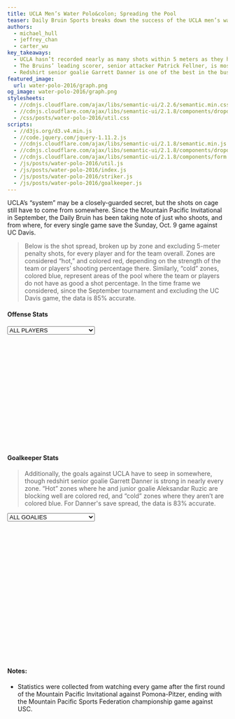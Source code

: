 ```yaml
---
title: UCLA Men’s Water Polo&colon; Spreading the Pool
teaser: Daily Bruin Sports breaks down the success of the UCLA men’s water polo players by different areas in the water ahead of the 2016 NCAA Men’s Water Polo Championship, where UCLA hopes to capture a third straight national title.
authors:
  - michael_hull
  - jeffrey_chan
  - carter_wu
key_takeaways:
  - UCLA hasn’t recorded nearly as many shots within 5 meters as they have outside the foul line, so improving their shot percentage from outside 5 meters will be key for a third straight title run this weekend.
  - The Bruins’ leading scorer, senior attacker Patrick Fellner, is most dangerous from close on the left side of the cage. He’s got one of the strongest shots in the pool, one goalies can’t react to fast enough when he's up close.
  - Redshirt senior goalie Garrett Danner is one of the best in the business. He’s showed up big time in the past two national championship tournaments, and this year he’s a brick wall in nearly all corners of the cage.
featured_image:
  url: water-polo-2016/graph.png
og_image: water-polo-2016/graph.png
stylesheets:
  - //cdnjs.cloudflare.com/ajax/libs/semantic-ui/2.2.6/semantic.min.css
  - //cdnjs.cloudflare.com/ajax/libs/semantic-ui/2.1.8/components/dropdown.min.css
  - /css/posts/water-polo-2016/util.css
scripts:
  - //d3js.org/d3.v4.min.js
  - //code.jquery.com/jquery-1.11.2.js
  - //cdnjs.cloudflare.com/ajax/libs/semantic-ui/2.1.8/semantic.min.js
  - //cdnjs.cloudflare.com/ajax/libs/semantic-ui/2.1.8/components/dropdown.min.js
  - //cdnjs.cloudflare.com/ajax/libs/semantic-ui/2.1.8/components/form.min.js
  - /js/posts/water-polo-2016/util.js
  - /js/posts/water-polo-2016/index.js
  - /js/posts/water-polo-2016/striker.js
  - /js/posts/water-polo-2016/goalkeeper.js
---
```

UCLA’s “system” may be a closely-guarded secret, but the shots on cage still have to come from somewhere. Since the Mountain Pacific Invitational in September, the Daily Bruin has been taking note of just who shoots, and from where, for every single game save the Sunday, Oct. 9 game against UC Davis.

> Below is the shot spread, broken up by zone and excluding 5-meter penalty shots, for every player and for the team overall. Zones are considered “hot,” and colored red, depending on the strength of the team or players’ shooting percentage there. Similarly, “cold” zones, colored blue, represent areas of the pool where the team or players do not have as good a shot percentage. In the time frame we considered, since the September tournament and excluding the UC Davis game, the data is 85% accurate.

#### Offense Stats
<div id='striker-chart-wrapper'>
    <select style="width: 200px" class="ui selection dropdown" id='strikerDropdown' style='margin: 0 auto; display: flex'>
      <option value='20'>ALL PLAYERS</option>
      <option value='0'>2 - Chancellor Ramirez</option>
      <option value='1'>3 - Alec Zwaneveld</option>
      <option value='2'>4 - Jack Grover</option>
      <option value='3'>5 - Ryder Roberts</option>
      <option value='4'>6 - Joey Fuentes</option>
      <option value='5'>8 - James Robinson</option>
      <option value='6'>9 - Gordon Marshall</option>
      <option value='7'>10 - David Stiling</option>
      <option value='8'>11 - Alex Roelse</option>
      <option value='9'>12 - Matt Farmer</option>
      <option value='10'>14 - Jake Simpson</option>
      <option value='11'>15 - Warren Snyder</option>
      <option value='12'>17 - James Vlachonassios</option>
      <option value='13'>18 - Patrick Woepse</option>
      <option value='14'>19 - Max Irving</option>
      <option value='15'>20 - Austin Rone</option>
      <option value='16'>23 - Patrick Fellner</option>
      <option value='17'>24 - Kent Inoue</option>
      <option value='18'>25 - Eric Goldenberg</option>
      <option value='19'>26 - Raphael Raede</option>
    </select>
    <svg style='display: block; margin: 1em auto; height: 240px; width: 600px;' id="striker-chart"></svg>
</div>

#### Goalkeeper Stats
> Additionally, the goals against UCLA have to seep in somewhere, though redshirt senior goalie Garrett Danner is strong in nearly every zone. “Hot” zones where he and junior goalie Aleksandar Ruzic are blocking well are colored red, and “cold” zones where they aren’t are colored blue. For Danner's save spread, the data is 83% accurate.
<div id='goalkeeper-chart-wrapper'>
    <select style="width: 200px" class="ui selection dropdown" id='goalkeeperDropdown' style='margin: 0 auto; display: flex'>
        <option value='2'>ALL GOALIES</option>
        <option value='0'>1 - Garrett Danner</option>
        <option value='1'>1 - Aleksander Ruzic</option>
    </select>
    <svg style='display: block; margin: 1em auto; height: 300px; width: 415px;' id='goalkeeper-chart'></svg>
</div>

#### Notes:
- Statistics were collected from watching every game after the first round of the Mountain Pacific Invitational against Pomona-Pitzer, ending with the Mountain Pacific Sports Federation championship game against USC.
